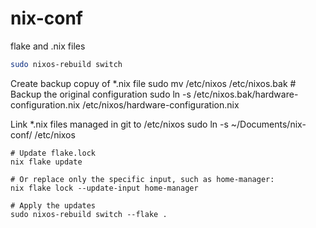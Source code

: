 # nix-conf
flake and .nix files

```bash
sudo nixos-rebuild switch
```
Create backup copuy of *.nix file
sudo mv /etc/nixos /etc/nixos.bak  # Backup the original configuration
sudo ln -s /etc/nixos.bak/hardware-configuration.nix /etc/nixos/hardware-configuration.nix


Link *.nix files managed in git to /etc/nixos
sudo ln -s ~/Documents/nix-conf/ /etc/nixos
```shell
# Update flake.lock
nix flake update

# Or replace only the specific input, such as home-manager:
nix flake lock --update-input home-manager

# Apply the updates
sudo nixos-rebuild switch --flake .
```
